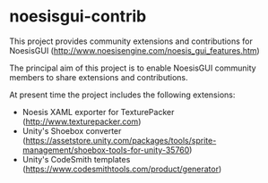 noesisgui-contrib
=================

This project provides community extensions and contributions for NoesisGUI (http://www.noesisengine.com/noesis_gui_features.htm)

The principal aim of this project is to enable NoesisGUI community members to share extensions and contributions.

At present time the project includes the following extensions:

* Noesis XAML exporter for TexturePacker (http://www.texturepacker.com)
* Unity's Shoebox converter (https://assetstore.unity.com/packages/tools/sprite-management/shoebox-tools-for-unity-35760)
* Unity's CodeSmith templates (https://www.codesmithtools.com/product/generator)
